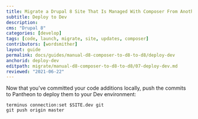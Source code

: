 ```yaml
---
title: Migrate a Drupal 8 Site That Is Managed With Composer From Another Platform
subtitle: Deploy to Dev
description: 
cms: "Drupal 8"
categories: [develop]
tags: [code, launch, migrate, site, updates, composer]
contributors: [wordsmither]
layout: guide
permalink: docs/guides/manual-d8-composer-to-d8-to-d8/deploy-dev
anchorid: deploy-dev
editpath: migrate/manual-d8-composer-to-d8-to-d8/07-deploy-dev.md
reviewed: "2021-06-22"
---
```


Now that you've committed your code additions locally, push the commits to Pantheon to deploy them to your Dev environment:

```bash{promptUser: user}
terminus connection:set $SITE.dev git
git push origin master
```
